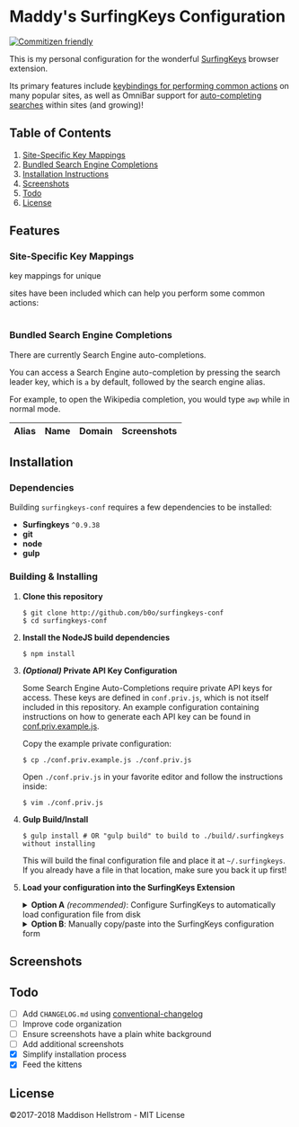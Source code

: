<!--{{DISCLAIMER}}-->
Maddy's SurfingKeys Configuration
=================================

[![Commitizen friendly](https://img.shields.io/badge/commitizen-friendly-brightgreen.svg)](http://commitizen.github.io/cz-cli/)

This is my personal configuration for the wonderful [SurfingKeys](https://github.com/brookhong/Surfingkeys) browser extension.

Its primary features include [keybindings for performing common actions](#site-specific-key-mappings) on many popular
sites, as well as OmniBar support for [auto-completing searches](#bundled-search-engine-completions) within <!--{{COMPL_COUNT}}--> sites (and growing)!

Table of Contents
-----------------

1. [Site-Specific Key Mappings](#site-specific-key-mappings)
2. [Bundled Search Engine Completions](#bundled-search-engine-completions)
3. [Installation Instructions](#installation)
4. [Screenshots](#screenshots)
5. [Todo](#todo)
6. [License](#license)

Features
--------

### Site-Specific Key Mappings

<!--{{KEYS_MAPS_COUNT}}--> key mappings for <!--{{KEYS_SITES_COUNT}}--> unique
sites have been included which can help you perform some common actions:

<table>
<tbody>
<!--{{KEYS_TABLE}}-->
</tbody>
</table>

### Bundled Search Engine Completions

There are currently <!--{{COMPL_COUNT}}--> Search Engine auto-completions.

You can access a Search Engine auto-completion by pressing the search leader key, which is `a` by default, followed by the search engine alias.

For example, to open the Wikipedia completion, you would type `awp` while in normal mode.

| Alias | Name | Domain | Screenshots |
| ----- | ---- | ------ | ----------- |
<!--{{COMPL_TABLE}}-->

Installation
------------

### Dependencies

Building `surfingkeys-conf` requires a few dependencies to be installed:

- __Surfingkeys__ `^0.9.38`
- __git__
- __node__
- __gulp__

### Building & Installing

1. __Clone this repository__
	```shell
	$ git clone http://github.com/b0o/surfingkeys-conf
	$ cd surfingkeys-conf
	```

2. __Install the NodeJS build dependencies__
	```shell
	$ npm install
	```

3. __*(Optional)* Private API Key Configuration__

	Some Search Engine Auto-Completions require private API keys for access. These
	keys are defined in `conf.priv.js`, which is not itself included in this repository.
	An example configuration containing instructions on how to generate each API key
	can be found in [conf.priv.example.js](./conf.priv.example.js).

	Copy the example private configuration:

	```shell
	$ cp ./conf.priv.example.js ./conf.priv.js
	```

	Open `./conf.priv.js` in your favorite editor and follow the instructions inside:

	```shell
	$ vim ./conf.priv.js
	```

4. __Gulp Build/Install__
	```shell
	$ gulp install # OR "gulp build" to build to ./build/.surfingkeys without installing
	```

	This will build the final configuration file and place it at `~/.surfingkeys`.
	If you already have a file in that location, make sure you back it up first!

5. __Load your configuration into the SurfingKeys Extension__

	<details>
	<summary><strong>Option A</strong> <em>(recommended)</em>: Configure SurfingKeys to automatically load configuration file from disk</summary>

	- __I.__ Visit [`chrome://extensions/`](chrome://extensions/) and enable `Allow access to file URLs` for the Surfingkeys extension

	- __II.__ Open the SurfingKeys [configuration page](chrome-extension://mffcegbjcdejldmihkogmcnkgbbhioid/pages/options.html)

	- __III.__ Set the `Load settings from` option to point to the configuration file.

		_Note: you must specify the full, absolute path; environment variables like `$HOME` or the tilde `~` won't work_:

		- __Linux__: `file:///home/{USERNAME}/.surfingkeys` (replace `{USERNAME}` with your username) 
		- __macOS__: `file:///Users/{USERNAME}/.surfingkeys` (replace `{USERNAME}` with your username) 
		- __Windows__: `file://%Homedrive%%Homepath%/.surfingkeys` (This is a guess, please correct me if I'm wrong)
	- __IV.__ Hack Away! If you ever make a change to any of your configuration files in the future, simply run `gulp install` again and your new configuration will automatically be loaded by SurfingKeys.

	</details>

	<details>
	<summary><strong>Option B</strong>: Manually copy/paste into the SurfingKeys configuration form</summary>

	- __I.__ Copy the contents of `./build/.surfingkeys` (or `$HOME/.surfingkeys` if you ran `gulp install`)

	- __II.__ Open the SurfingKeys [configuration page](chrome-extension://mffcegbjcdejldmihkogmcnkgbbhioid/pages/options.html)

	- __III.__ Paste into the text box, then press `save`

	- __IV.__ Repeat steps 4 & 5 after any changes you make to any of your configuration files.

	</details>

Screenshots
-----------
<!--{{SCREENSHOTS}}-->

Todo
----

- [ ] Add `CHANGELOG.md` using [conventional-changelog](https://github.com/conventional-changelog/conventional-changelog)
- [ ] Improve code organization
- [ ] Ensure screenshots have a plain white background
- [ ] Add additional screenshots
- [x] Simplify installation process
- [x] Feed the kittens

License
-------
&copy;2017-2018 Maddison Hellstrom - MIT License
